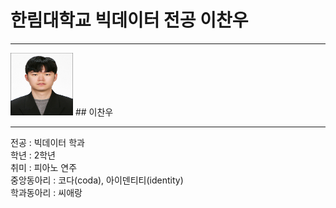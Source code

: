 # 한림대학교 빅데이터 전공 이찬우
---
<img src= 이찬우.jpg height=100, width=100>
## 이찬우    

----

전공 : 빅데이터 학과   
학년 : 2학년   
취미 : 피아노 연주   
중앙동아리 : 코다(coda), 아이덴티티(identity)   
학과동아리 : 씨애랑   

